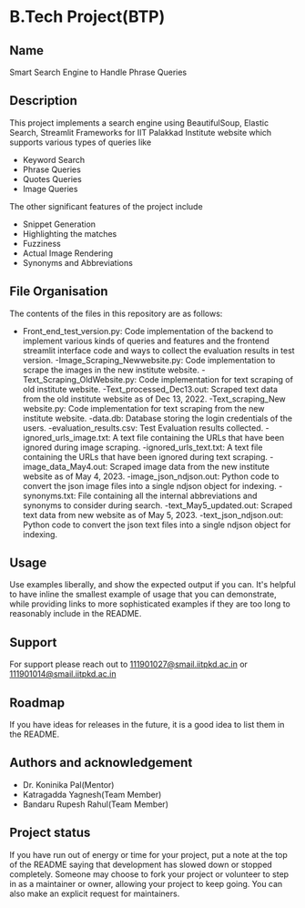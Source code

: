 # B.Tech Project(BTP)

## Name
Smart Search Engine to Handle Phrase Queries

## Description
This project implements a search engine using BeautifulSoup, Elastic Search, Streamlit Frameworks for IIT Palakkad Institute website which supports various types of queries like
- Keyword Search
- Phrase Queries
- Quotes Queries
- Image Queries

The other significant features of the project include
- Snippet Generation
- Highlighting the matches
- Fuzziness
- Actual Image Rendering
- Synonyms and Abbreviations

## File Organisation

The contents of the files in this repository are as follows:
- Front_end_test_version.py: Code implementation of the backend to implement various kinds of queries and features and the frontend streamlit interface code and ways to collect the evaluation results in test version.
-Image_Scraping_Newwebsite.py: Code implementation to scrape the images in the new institute website.
-Text_Scraping_OldWebsite.py: Code implementation for text scraping of old institute website.
-Text_processed_Dec13.out: Scraped text data from the old institute website as of Dec 13, 2022.
-Text_scraping_New website.py: Code implementation for text scraping from the new institute website.
-data.db: Database storing the login credentials of the users.
-evaluation_results.csv: Test Evaluation results collected.
-ignored_urls_image.txt: A text file containing the URLs that have been ignored during image scraping.
-ignored_urls_text.txt: A text file containing the URLs that have been ignored during text scraping.
-image_data_May4.out: Scraped image data from the new institute website as of May 4, 2023.
-image_json_ndjson.out: Python code to convert the json image files into a single ndjson object for indexing.
-synonyms.txt: File containing all the internal abbreviations and synonyms to consider during search.
-text_May5_updated.out: Scraped text data from new website as of May 5, 2023.
-text_json_ndjson.out: Python code to convert the json text files into a single ndjson object for indexing.


## Usage
Use examples liberally, and show the expected output if you can. It's helpful to have inline the smallest example of usage that you can demonstrate, while providing links to more sophisticated examples if they are too long to reasonably include in the README.

## Support
For support please reach out to 111901027@smail.iitpkd.ac.in or 111901014@smail.iitpkd.ac.in

## Roadmap
If you have ideas for releases in the future, it is a good idea to list them in the README.


## Authors and acknowledgement

- Dr. Koninika Pal(Mentor)
- Katragadda Yagnesh(Team Member)
- Bandaru Rupesh Rahul(Team Member)


## Project status
If you have run out of energy or time for your project, put a note at the top of the README saying that development has slowed down or stopped completely. Someone may choose to fork your project or volunteer to step in as a maintainer or owner, allowing your project to keep going. You can also make an explicit request for maintainers.
